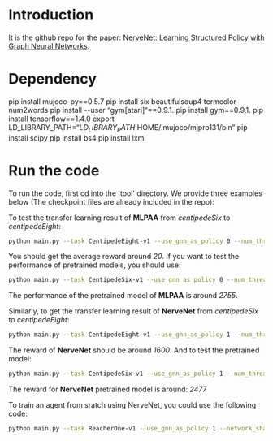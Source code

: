 # Introduction
It is the github repo for the paper: [NerveNet: Learning Structured Policy with Graph Neural Networks](http://www.cs.toronto.edu/~tingwuwang/nervenet.html).
# Dependency

pip install mujoco-py==0.5.7
pip install six beautifulsoup4 termcolor num2words
pip install --user “gym[atari]“==0.9.1.
pip install  gym==0.9.1.
pip install tensorflow==1.4.0
export LD_LIBRARY_PATH=“$LD_LIBRARY_PATH:$HOME/.mujoco/mjpro131/bin”
pip install scipy
pip install bs4
pip install lxml

# Run the code
To run the code, first cd into the 'tool' directory.
We provide three examples below (The checkpoint files are already included in the repo):

To test the transfer learning result of **MLPAA** from *centipedeSix* to *centipedeEight*:
```bash
python main.py --task CentipedeEight-v1 --use_gnn_as_policy 0 --num_threads 4 --ckpt_name ../checkpoint/centipede/fc/6 --mlp_raw_transfer 1 --transfer_env CentipedeSix2CentipedeEight  --test 100
```
You should get the average reward around *20*. If you want to test the performance of pretrained models, you should use:
```bash
python main.py --task CentipedeSix-v1 --use_gnn_as_policy 0 --num_threads 4 --ckpt_name ../checkpoint/centipede/fc/6 --mlp_raw_transfer 1  --test 100
```
The performance of the pretrained model of **MLPAA** is around *2755*.

Similarly, to get the transfer learning result of **NerveNet** from *centipedeSix* to *centipedeEight*:
```bash
python main.py --task CentipedeEight-v1 --use_gnn_as_policy 1 --num_threads 4 --gnn_embedding_option noninput_shared --root_connection_option nN,Rn,uE --gnn_node_option nG,nB --ckpt_name ../checkpoint/centipede/gnn/6 --transfer_env CentipedeSix2CentipedeEight --test 100
```
The reward of **NerveNet** should be around *1600*. And to test the pretrained model:
```bash
python main.py --task CentipedeSix-v1 --use_gnn_as_policy 1 --num_threads 4 --gnn_embedding_option noninput_shared --root_connection_option nN,Rn,uE --gnn_node_option nG,nB --ckpt_name ../checkpoint/centipede/gnn/6 --test 100
```
The reward for **NerveNet** pretrained model is around: *2477*

To train an agent from sratch using NerveNet, you could use the following code:
```bash
python main.py --task ReacherOne-v1 --use_gnn_as_policy 1 --network_shape 64,64 --lr 0.0003 --num_threads 4 --lr_schedule adaptive --max_timesteps 1000000 --use_gnn_as_value 0 --gnn_embedding_option noninput_shared --root_connection_option nN,Rn,uE --gnn_node_option nG,nB
```

